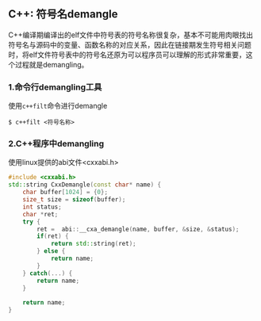 ## C++: 符号名demangle

C++编译期编译出的elf文件中符号表的符号名称很复杂，基本不可能用肉眼找出符号名与源码中的变量、函数名称的对应关系，因此在链接期发生符号相关问题时，将elf文件符号表中的符号名还原为可以程序员可以理解的形式非常重要，这个过程就是demangling。

### 1.命令行demangling工具

使用`c++filt`命令进行demangle

```shell
$ c++filt <符号名称>
```

### 2.C++程序中demangling

使用linux提供的abi文件\<cxxabi.h\>

```cpp
#include <cxxabi.h>
std::string CxxDemangle(const char* name) {  
    char buffer[1024] = {0};  
    size_t size = sizeof(buffer);  
    int status;  
    char *ret;
	try {
		ret =  abi::__cxa_demangle(name, buffer, &size, &status);
		if(ret) {  
			return std::string(ret);
		} else {  
			return name;
		}  
	} catch(...) {
		return name;
	}
 
	return name;
}  
```


